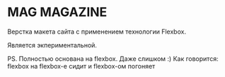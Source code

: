 # MAG MAGAZINE
Верстка макета сайта с применением технологии Flexbox.

Является экпериментальной.

PS. Полностью основана на flexbox. Даже слишком :) Как говорится: flexbox на flexbox-е сидит и flexbox-ом погоняет

